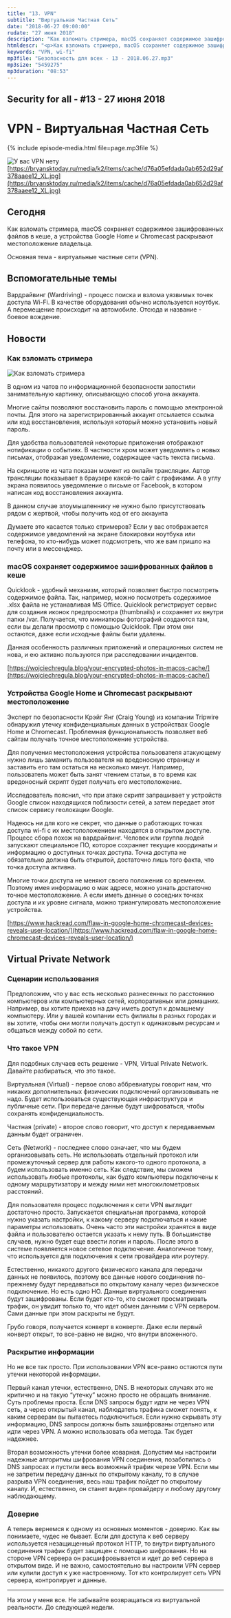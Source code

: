 ```yaml
---
title: "13. VPN"
subtitle: "Виртуальная Частная Сеть"
date: "2018-06-27 09:00:00"
rudate: "27 июня 2018"
description: "Как взломать стримера, macOS сохраняет содержимое зашифрованных файлов в кеше, а устройства Google Home и Chromecast раскрывают местоположение владельца. Основная тема - виртуальные частные сети (VPN)."
htmldescr: "<p>Как взломать стримера, macOS сохраняет содержимое зашифрованных файлов в кеше, а устройства Google Home и Chromecast раскрывают местоположение владельца.</p><p>Основная тема - виртуальные частные сети (VPN).</p>"
keywords: "VPN, wi-fi"
mp3file: "Безопасность для всех - 13 - 2018.06.27.mp3"
mp3size: "5459275"
mp3duration: "08:53"
---
```

## Security for all - #13 - 27 июня 2018

# VPN - Виртуальная Частная Сеть

{% include episode-media.html file=page.mp3file %}

![У вас VPN нету](/assets/images/13-vpn-telegram.jpg)
[https://bryansktoday.ru/media/k2/items/cache/d76a05efdada0ab652d29af378aaee12_XL.jpg](https://bryansktoday.ru/media/k2/items/cache/d76a05efdada0ab652d29af378aaee12_XL.jpg)

## Сегодня

Как взломать стримера, macOS сохраняет содержимое зашифрованных файлов в кеше, а устройства Google Home и Chromecast раскрывают местоположение владельца.

Основная тема - виртуальные частные сети (VPN).

## Вспомогательные темы

Вардрайвинг (Wardriving) - процесс поиска и взлома уязвимых точек доступа Wi-Fi. В качестве оборудования обычно используется ноутбук. А перемещение происходит на автомобиле. Отсюда и название - боевое вождение.

## Новости

### Как взломать стримера

![Как взломать стримера](/assets/images/13-hack-a-streamer.jpg)

В одном из чатов по информационной безопасности запостили занимательную картинку, описывающую способ угона аккаунта.

Многие сайты позволяют восстановить пароль с помощью электронной почты. Для этого на зарегистрированный аккаунт отсылается ссылка или код восстановления, используя который можно установить новый пароль.

Для удобства пользователей некоторые приложения отображают нотификации о событиях. В частности хром может уведомлять о новых письмах, отображая уведомление, содержащее часть текста письма.

На скриншоте из чата показан момент из онлайн трансляции. Автор трансляции показывает в браузере какой-то сайт с графиками. А в углу экрана появилось уведомление о письме от Facebook, в котором написан код восстановления аккаунта.

В данном случае злоумышленнику не нужно было присутствовать рядом с жертвой, чтобы получить код от его аккаунта

Думаете это касается только стримеров? Если у вас отображается содержимое уведомлений на экране блокировки ноутбука или телефона, то кто-нибудь может подсмотреть, что же вам пришло на почту или в мессенджер.

### macOS сохраняет содержимое зашифрованных файлов в кеше

Quicklook - удобный механизм, который позволяет быстро посмотреть содержимое файла. Так, например, можно посмотреть содержимое .xlsx файла не устанавливая MS Office. Quicklook регистрирует сервис для создания иконок предпросмотра (thumbnails) и сохраняет их внутри папки /var. Получается, что миниатюры фотографий создаются там, если вы делали просмотр с помощью Quicklook. При этом они остаются, даже если исходные файлы были удалены.

Данная особенность различных приложений и операционных систем не нова, и ею активно пользуются при расследовании инцидентов.

[https://wojciechregula.blog/your-encrypted-photos-in-macos-cache/](https://wojciechregula.blog/your-encrypted-photos-in-macos-cache/)

### Устройства Google Home и Chromecast раскрывают местоположение

Эксперт по безопасности Крэйг Янг (Craig Young) из компании Tripwire обнаружил утечку конфиденциальных данных в устройствах Google Home и Chromecast. Проблемная функциональность позволяет веб сайтам получать точное местоположение устройства.

Для получения местоположения устройства пользователя атакующему нужно лишь заманить пользователя на вредоносную страницу и заставить его там остаться на несколько минут. Например, пользователь может быть занят чтением статьи, в то время как вредоносный скрипт будет получать его местоположение.

Исследователь пояснил, что при атаке скрипт запрашивает у устройств Google список находящихся поблизости сетей, а затем передает этот список сервису геолокации Google.

Надеюсь ни для кого не секрет, что данные о работающих точках доступа wi-fi с их местоположением находятся в открытом доступе. Процесс сбора похож на вардрайвинг. Человек или группа людей запускают специальное ПО, которое сохраняет текущие координаты и информацию о доступных точках доступа. Точка доступа не обязательно должна быть открытой, достаточно лишь того факта, что точка доступа активна.

Многие точки доступа не меняют своего положения со временем. Поэтому имея информацию о мак адресе, можно узнать достаточно точное местоположение. А если иметь данные о соседних точках доступа и их уровне сигнала, можно триангулировать местоположение устройства.

[https://www.hackread.com/flaw-in-google-home-chromecast-devices-reveals-user-location/](https://www.hackread.com/flaw-in-google-home-chromecast-devices-reveals-user-location/)

## Virtual Private Network

### Сценарии использования

Предположим, что у вас есть несколько разнесенных по расстоянию компьютеров или компьютерных сетей, корпоративных или домашних. Например, вы хотите приехав на дачу иметь доступ к домашнему компьютеру. Или у вашей компании есть филиалы в разных городах и вы хотите, чтобы они могли получать доступ к одинаковым ресурсам и общаться между собой по сети.

### Что такое VPN

Для подобных случаев есть решение - VPN, Virtual Private Network. Давайте разбираться, что это такое.

Виртуальная (Virtual) - первое слово аббревиатуры говорит нам, что никаких дополнительных физических подключений организовывать не надо. Будет использоваться существующая инфраструктура и публичные сети. При передаче данные будут шифроваться, чтобы сохранять конфиденциальность.

Частная (private) - второе слово говорит, что доступ к передаваемым данным будет ограничен.
 
Сеть (Network) - последнее слово означает, что мы будем организовывать сеть. Не использовать отдельный протокол или промежуточный сервер для работы какого-то одного протокола, а будем использовать именно сеть. Как следствие, мы сможем использовать любые протоколы, как будто компьютеры подключены к одному маршрутизатору и между ними нет многокилометровых расстояний.

Для пользователя процесс подключения к сети VPN выглядит достаточно просто. Запускается специальная программа, которой нужно указать настройки, к какому серверу подключаться и какие параметры использовать. Очень часто эти настройки хранятся в виде файла и пользователю остается указать к нему путь. В большинстве случаев, нужно будет еще ввести логин и пароль. После этого в системе появляется новое сетевое подключение. Аналогичное тому, что используется для подключения к сети провайдера или роутеру.

Естественно, никакого другого физического канала для передачи данных не появилось, поэтому все данные нового соединения по-прежнему будут передаваться по открытому каналу через физическое подключение. Но есть одно НО. Данные виртуального соединения будут зашифрованы. Если будет кто-то, кто сможет просматривать трафик, он увидит только то, что идет обмен данными с VPN сервером. Сами данные при этом раскрыты не будут.

Грубо говоря, получается конверт в конверте. Даже если первый конверт открыт, то все-равно не видно, что внутри вложенного.

### Раскрытие информации

Но не все так просто. При использовании VPN все-равно остаются пути утечки некоторой информации.

Первый канал утечки, естественно, DNS. В некоторых случаях это не критично и на такую “утечку” можно просто не обращать внимание. Суть проблемы проста. Если DNS запросы будут идти не через VPN сеть, а через открытый канал, наблюдатель трафика сможет понять, к каким серверам вы пытаетесь подключиться. Если нужно скрывать эту информацию, DNS запросы должны быть зашифрованы отдельно или идти через VPN. А можно использовать оба метода. Так будет надежнее.

Вторая возможность утечки более коварная. Допустим мы настроили надежные алгоритмы шифрования VPN соединения, позаботились о DNS запросах и пустили весь возможный трафик черезе VPN. Если мы не запретим передачу данных по открытому каналу, то в случае разрыва VPN соединения, весь наш трафик пойдет по открытому каналу. И, естественно, он станет виден провайдеру и любому другому наблюдающему.

### Доверие

А теперь вернемся к одному из основных моментов - доверию. Как вы понимаете, чудес не бывает. Если для доступа к веб серверу используется незащищенный протокол HTTP, то внутри виртуального соединения трафик будет защищен с помощью шифрования. Но на стороне VPN сервера он расшифровывается и идет до веб сервера в открытом виде. И не важно, самостоятельно вы настроили VPN сервер или купили доступ к уже настроенному. Тот кто контролирует сеть VPN сервера, контролирует и данные.

---

На этом у меня все. Не забывайте возвращаться из виртуальной реальности. До следующей недели.


